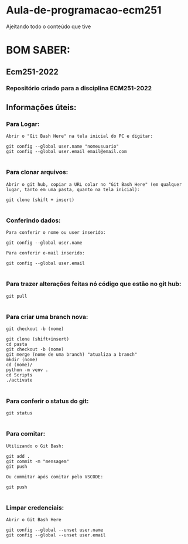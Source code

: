 # Aula-de-programacao-ecm251
Ajeitando todo o conteúdo que tive

# BOM SABER:
## Ecm251-2022
### Repositório criado para a disciplina ECM251-2022
 
## Informações úteis:

### Para Logar: 
```Abrir o "Git Bash Here" na tela inicial do PC e digitar:```
```
git config --global user.name "nomeusuario"
git config --global user.email email@email.com
```

#
### Para clonar arquivos:
```Abrir o git hub, copiar a URL colar no "Git Bash Here" (em qualquer lugar, tanto em uma pasta, quanto na tela inicial):```
```
git clone (shift + insert)
```

#
### Conferindo dados:
```Para conferir o nome ou user inserido:```
```
git config --global user.name 
```

```Para conferir e-mail inserido:```
```
git config --global user.email 
```

#
### Para trazer alterações feitas nó código que estão no git hub:
```
git pull
```

#
### Para criar uma branch nova:
```
git checkout -b (nome)
```

```
git clone (shift+insert)
cd pasta 
git checkout -b (nome)
git merge (nome de uma branch) "atualiza a branch"
mkdir (nome)
cd (nome)/
python -m venv .
cd Scripts 
./activate 
```

#
### Para conferir o status do git:
```
git status
```

#
### Para comitar:
```Utilizando o Git Bash:```
```
git add .
git commit -m "mensagem"
git push
```

```Ou commitar após comitar pelo VSCODE:```
```
git push
```

#
### Limpar credenciais:
```Abrir o Git Bash Here```
```
git config --global --unset user.name 
git config --global --unset user.email 
```
